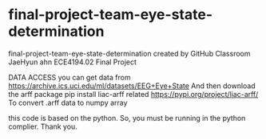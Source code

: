 # final-project-team-eye-state-determination
final-project-team-eye-state-determination created by GitHub Classroom
JaeHyun ahn
ECE4194.02
Final Project

DATA ACCESS
you can get data from https://archive.ics.uci.edu/ml/datasets/EEG+Eye+State 
And then download the arff package
pip install liac-arff related https://pypi.org/project/liac-arff/
To convert .arff data to numpy array

this code is based on the python. So, you must be running in the python complier.
Thank you.

